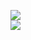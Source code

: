 [![](https://img.shields.io/badge/Made%20With-Github%20Spray-lightgrey.svg?style=for-the-badge&logo=github)](https://github.com/Annihil/github-spray#3866)  
[![](https://i.imgur.com/2DrTn0Z.gif)](https://github.com/Annihil/github-spray)
